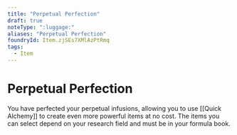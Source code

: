 ```yaml
---
title: "Perpetual Perfection"
draft: true
noteType: ":luggage:"
aliases: "Perpetual Perfection"
foundryId: Item.zjSEs7XMlAzPtRmq
tags:
  - Item
---
```


# Perpetual Perfection

You have perfected your perpetual infusions, allowing you to use [[Quick Alchemy]] to create even more powerful items at no cost. The items you can select depend on your research field and must be in your formula book.
